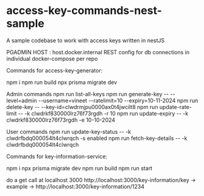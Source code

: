 # access-key-commands-nest-sample
A sample codebase to work with access keys written in nestJS

PGADMIN HOST : host.docker.internal
REST config for db connections in individual docker-compose per repo 

Commands for access-key-generator:

npm i
npm run build
npx prisma migrate dev 

Admin commands
npm run list-all-keys
npm run generate-key -- --level=admin --username=vineet --ratelimit=10 --expiry=10-11-2024
npm run delete-key --  --key-id=clwdrmjpu0000ax0t4jwcilt8
npm run update-rate-limit -- -k clwdrkf830000lrz76f73rgdh -r 10
npm run update-expiry -- -k clwdrkf830000lrz76f73rgdh -e 10-10-2024

User commands 
npm run update-key-status -- -k clwdrfbdq000054lt4clwrqch -s enabled
npm run fetch-key-details -- -k clwdrfbdq000054lt4clwrqch


Commands for key-information-service:

npm i
npx prisma migrate dev
npm run build
npm run start

do a get call at localhost 3000 http://localhost:3000/key-information/key -> example -> http://localhost:3000/key-information/1234

